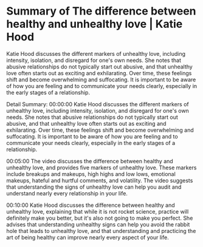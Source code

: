 # Summary of The difference between healthy and unhealthy love | Katie Hood

Katie Hood discusses the different markers of unhealthy love, including intensity, isolation, and disregard for one's own needs. She notes that abusive relationships do not typically start out abusive, and that unhealthy love often starts out as exciting and exhilarating. Over time, these feelings shift and become overwhelming and suffocating. It is important to be aware of how you are feeling and to communicate your needs clearly, especially in the early stages of a relationship.

Detail Summary: 
00:00:00
Katie Hood discusses the different markers of unhealthy love, including intensity, isolation, and disregard for one's own needs. She notes that abusive relationships do not typically start out abusive, and that unhealthy love often starts out as exciting and exhilarating. Over time, these feelings shift and become overwhelming and suffocating. It is important to be aware of how you are feeling and to communicate your needs clearly, especially in the early stages of a relationship.

00:05:00
The video discusses the difference between healthy and unhealthy love, and provides five markers of unhealthy love. These markers include breakups and makeups, high highs and low lows, emotional makeups, hateful and hurtful comments, and volatility. The video suggests that understanding the signs of unhealthy love can help you audit and understand nearly every relationship in your life.

00:10:00
Katie Hood discusses the difference between healthy and unhealthy love, explaining that while it is not rocket science, practice will definitely make you better, but it's also not going to make you perfect. She advises that understanding unhealthy signs can help you avoid the rabbit hole that leads to unhealthy love, and that understanding and practicing the art of being healthy can improve nearly every aspect of your life.


